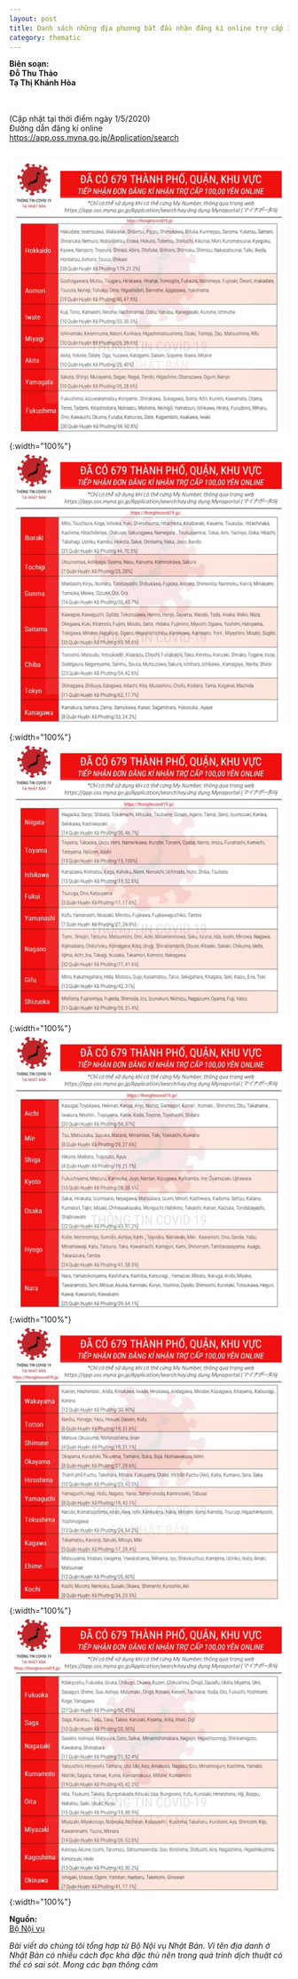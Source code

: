 ```yaml
---
layout: post
title: Danh sách những địa phương bắt đầu nhận đăng kí online trợ cấp 100,000 yên bằng thẻ My Number
category: thematic
---
```

  
**Biên soạn:**  
**Đỗ Thu Thảo**  
**Tạ Thị Khánh Hòa**  
<br/>
<br/>

(Cập nhật tại thời điểm ngày 1/5/2020)  
Đường dẫn đăng kí online  
<https://app.oss.myna.go.jp/Application/search>
<br/>
<br/>

![Danh sách 1](/img/posts/679-1-wm.jpg){:width="100%"}
![Danh sách 2](/img/posts/679-2-wm.jpg){:width="100%"}
![Danh sách 3](/img/posts/679-3-wm.jpg){:width="100%"}
![Danh sách 4](/img/posts/679-4-wm.jpg){:width="100%"}
![Danh sách 5](/img/posts/679-5-wm.jpg){:width="100%"}
![Danh sách 6](/img/posts/679-6-wm.jpg){:width="100%"}

**Nguồn:**  
[Bộ Nội vụ](https://www.soumu.go.jp/main_content/000686087.pdf)

_Bài viết do chúng tôi tổng hợp từ Bộ Nội vụ Nhật Bản. Vì tên địa danh ở Nhật Bản có nhiều cách đọc khá đặc thù nên trong quá trình dịch thuật có thể có sai sót. Mong các bạn thông cảm_
<br/>
<br/>
